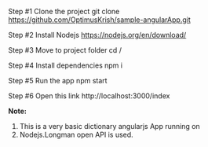 Step #1 Clone the project 
git clone https://github.com/OptimusKrish/sample-angularApp.git

Step #2 Install Nodejs
https://nodejs.org/en/download/

Step #3 Move to project folder
cd <Projectpath>/

Step #4 Install dependencies
npm i

Step #5 Run the app
npm start

Step #6 Open this link
http://localhost:3000/index

<b>Note: </b>
1. This is a very basic dictionary angularjs App running on 
2. Nodejs.Longman open API is used.
